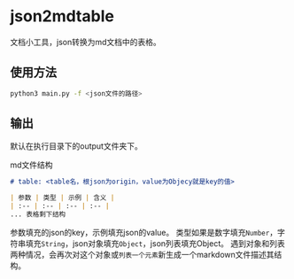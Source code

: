 # json2mdtable
文档小工具，json转换为md文档中的表格。

## 使用方法

```bash
python3 main.py -f <json文件的路径>
```

## 输出

默认在执行目录下的output文件夹下。

md文件结构

```markdown
# table: <table名，根json为origin，value为Objecy就是key的值>

| 参数 | 类型 | 示例 | 含义 | 
| :-- | :-- | :-- | :-- |
... 表格剩下结构

```

参数填充的json的key，示例填充json的value。
类型如果是数字填充`Number`，字符串填充`String`，json对象填充`Object`，json列表填充Object。
遇到对象和列表两种情况，会再次对这个对象或`列表一个元素`新生成一个markdown文件描述其结构。
